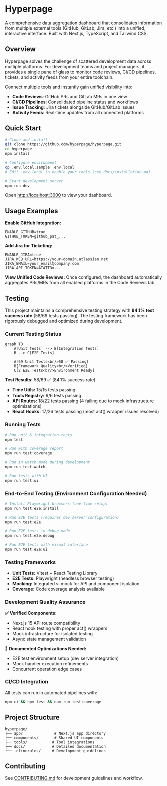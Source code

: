 # Hyperpage

A comprehensive data aggregation dashboard that consolidates information from multiple external tools (GitHub, GitLab, Jira, etc.) into a unified, interactive interface. Built with Next.js, TypeScript, and Tailwind CSS.

## Overview

Hyperpage solves the challenge of scattered development data across multiple platforms. For development teams and project managers, it provides a single pane of glass to monitor code reviews, CI/CD pipelines, tickets, and activity feeds from your entire toolchain.

Connect multiple tools and instantly gain unified visibility into:
- **Code Reviews**: GitHub PRs and GitLab MRs in one view
- **CI/CD Pipelines**: Consolidated pipeline status and workflows
- **Issue Tracking**: Jira tickets alongside GitHub/GitLab issues
- **Activity Feeds**: Real-time updates from all connected platforms

## Quick Start

```bash
# Clone and install
git clone https://github.com/hyperpage/hyperpage.git
cd hyperpage
npm install

# Configure environment
cp .env.local.sample .env.local
# Edit .env.local to enable your tools (see docs/installation.md)

# Start development server
npm run dev
```

Open [http://localhost:3000](http://localhost:3000) to view your dashboard.

## Usage Examples

**Enable GitHub Integration:**
```env
ENABLE_GITHUB=true
GITHUB_TOKEN=github_pat_...
```

**Add Jira for Ticketing:**
```env
ENABLE_JIRA=true
JIRA_WEB_URL=https://your-domain.atlassian.net
JIRA_EMAIL=your_email@company.com
JIRA_API_TOKEN=ATATT3x...
```

**View Unified Code Reviews:**
Once configured, the dashboard automatically aggregates PRs/MRs from all enabled platforms in the Code Reviews tab.

## Testing

This project maintains a comprehensive testing strategy with **84.1% test success rate** (58/69 tests passing). The testing framework has been rigorously debugged and optimized during development.

### Current Testing Status

```mermaid
graph TD
    A[Unit Tests] --> B[Integration Tests]
    B --> C[E2E Tests]

    A[69 Unit Tests<br/>58 ✅ Passing]
    B[Framework Quality<br/>Verified]
    C[2 E2E Tests<br/>Environment Ready]
```

**Test Results:** 58/69 ✅ (84.1% success rate)
- **Time Utils:** 15/15 tests passing
- **Tools Registry:** 6/6 tests passing
- **API Routes:** 18/22 tests passing (4 failing due to mock infrastructure optimizations)
- **React Hooks:** 17/26 tests passing (most act() wrapper issues resolved)

### Running Tests

```bash
# Run unit & integration tests
npm test

# Run with coverage report
npm run test:coverage

# Run in watch mode during development
npm run test:watch

# Run tests with UI
npm run test:ui
```

### End-to-End Testing (Environment Configuration Needed)

```bash
# Install Playwright browsers (one-time setup)
npm run test:e2e:install

# Run E2E tests (requires dev server configuration)
npm run test:e2e

# Run E2E tests in debug mode
npm run test:e2e:debug

# Run E2E tests with visual interface
npm run test:e2e:ui
```

### Testing Frameworks

- **Unit Tests:** Vitest + React Testing Library
- **E2E Tests:** Playwright (headless browser testing)
- **Mocking:** Integrated vi.mock for API and component isolation
- **Coverage:** Code coverage analysis available

### Development Quality Assurance

**✅ Verified Components:**
- Next.js 15 API route compatibility
- React hook testing with proper act() wrappers
- Mock infrastructure for isolated testing
- Async state management validation

**🔄 Documented Optimizations Needed:**
- E2E test environment setup (dev server integration)
- Mock handler execution refinements
- Concurrent operation edge cases

### CI/CD Integration

All tests can run in automated pipelines with:
```bash
npm ci && npm test && npm run test:coverage
```

## Project Structure

```
hyperpage/
├── app/              # Next.js app directory
├── components/       # Shared UI components
├── tools/           # Tool integrations
├── docs/            # Detailed documentation
└── .clinerules/     # Development guidelines
```

## Contributing

See [CONTRIBUTING.md](docs/CONTRIBUTING.md) for development guidelines and workflow.
